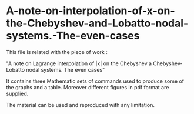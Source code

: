 # A-note-on-interpolation-of-x-on-the-Chebyshev-and-Lobatto-nodal-systems.-The-even-cases

This file is related with the piece of work :
  
  "A note on Lagrange interpolation of |x| on the Chebyshev a Chebyshev-Lobatto nodal systems. The even cases"

 It contains three Mathematic sets of commands used to produce some of the graphs and  a table. Moreover different figures in pdf format are supplied.

 The material can be used and reproduced with any limitation.
